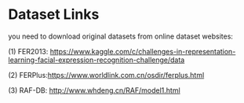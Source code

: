 # Dataset Links
you need to download original datasets from online dataset websites:

   (1) FER2013: https://www.kaggle.com/c/challenges-in-representation-learning-facial-expression-recognition-challenge/data
   
   (2) FERPlus:https://www.worldlink.com.cn/osdir/ferplus.html
   
   (3) RAF-DB: http://www.whdeng.cn/RAF/model1.html
